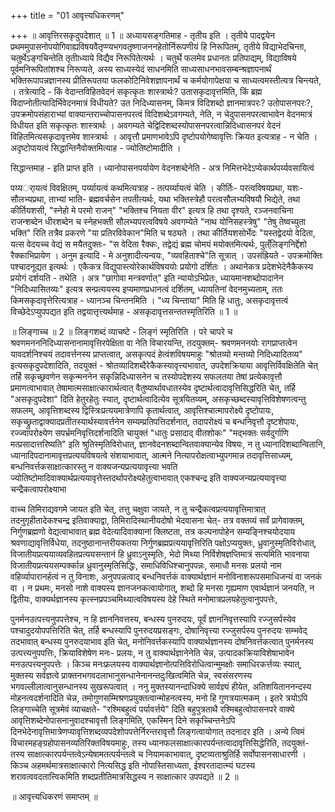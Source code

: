 +++
title = "01 आवृत्त्यधिकरणम्"

+++
॥ आवृत्तिरसकृदुपदेशात् ॥ 1 ॥ अध्यायसङ्गतिमाह - तृतीय इति । तृतीये पादद्वयेन प्रथममुपासनोपयोगिवाह्यविषयवैतृप्ण्यभगवतृष्णाजननहेतोर्निरूपणीयं हि निरूपितम्, तृतीये विद्याभेदचिन्ता, चतुर्थेऽङ्गचिन्तेति तृतीाध्याये विद्यैव निरूपितेत्यर्थः । चतुर्थे फलमेव प्रधानतः प्रतिपाद्यम्, विद्याविषये पूर्वमनिरूपितांशश्च निरूप्यते, अस्य साध्यस्येदं साधनमिति साध्यसाधनभावसम्बन्श्रज्ञापनार्थं भक्तिरूपापन्नज्ञानस्य प्रीतिरूपतया फलकोटिनिवेशज्ञापनार्थं च कर्मयोगापेक्षया च साध्यत्वमस्तीत्यत्र चिन्त्यते, । तत्रेत्यादि - किं वेदान्तविहितवेदनं सकृत्कृतः शास्त्रार्थः? उतासकृदावृत्तमिति, किं ब्रह्म विदाप्नोतीत्यादिर्भिवेदनमात्रं विधीयते? उत निदिध्यासनम्, किमत्र विदिशब्दो ज्ञानमात्रपरः? उतोपासनपरः?, उपक्रमोपसंहाराभ्यां वाक्यान्तराच्चोपासनपरत्वं विदिशब्देऽवगम्यते, नेति, न चेदुपासनपरत्वाभावेन वेदनमात्रं विधीयत इति सकृत्कृतः शास्त्रार्थः । अवगम्यते चेद्विदिशब्दस्योपासनपरत्वान्निदिध्वासनपरं वेदनं विहितमित्यसकृदावृत्तमेव शास्त्रार्थः । आवृत्तौ प्रमाणभावेऽपि दृष्टोपयोगेष्वावृत्तिः क्रियत इत्यत्राह - न चेति । अदृष्टोपायत्वं सिद्धान्तिनैवोक्तमित्याह - ज्योतिष्टोमादीति ।

सिद्धान्तमाह - इति प्राप्त इति । ध्यानोपासनपर्यायेण वेदनशब्देनेति - अत्र निमित्तभेदेऽप्येकार्थपर्य्यवसायित्वं

पय्यर्ायत्वं विवक्षितम्, पर्य्यायत्वं कथमित्यत्राह - तत्पर्य्यायत्वं चेति । कीर्तिः- परत्वविषयप्रथा, यशः- सौलभ्यप्रथा, ताभ्यां भाति- ब्रह्मवर्चसेन तपतीत्यर्थः, यथा भक्तिस्त्रेहौ परत्वसौलभ्यविषयौ भिद्येते, तथा कीर्तियशसी, "स्नेहो मे परमो राजन्" "भक्तिश्च नियता वीर" इत्यत्र हि तथा दृश्यते, रञ्जनवाचिना राजन्शब्देन धीरशब्देन च स्नेहभक्ती सौलभ्यपरत्वविषये अवगम्येते "नाथ योनिसहस्त्रेषु" "तेषु तेष्वच्युता भक्ति" रिति तत्रैव प्रकरणे "या प्रतिरविवेकान"मिति च षठ्यते । तथा कीर्तियशसोर्भेदः "यस्तद्वेदयो वेदिता, यत्स वेदयच्च वेद्यं स मयैतदुक्तः- "स वेदिता रैक्कः, तद्वेद्यं ब्रह्म चोमयं मयोक्तमित्यर्थः, पुल्ँलिङ्गनिर्द्देशो रैक्काभिप्रायेण । अनुम इत्यादि - मे अनुशादीत्यन्वयः, "व्यवहिताश्चे"ति सूत्रात् । उपसंह्रियते - उपक्रमोक्तिः पश्चादनूद्यत इत्यर्थः । एकैकत्र विद्युपास्त्योरेकार्थविषययोः प्रयोगो दर्शितः । अथानेकत्र प्रदेशभेदेनैकैकस्य प्रयोगं दर्शयति - तथेति । अत्र "छागोवा मन्त्रवर्णात्" इति न्यायोऽभिप्रेतः, ध्यायमानशब्दोपादानेन "निदिध्यासितव्यः" इत्यत्र सन्प्रत्ययस्य इप्यमाणप्रधानत्वं दर्शितम्, ध्यायतिनां वेदनमुच्यताम्, ततः किमसकृदावृत्तेरित्यत्राह - ध्यानञ्च चिन्तनमिति । "ध्य चिन्ताया" मिति हि धातुः, असकृदावृत्तत्वं विच्छेदेऽप्युपपद्यत इति तद्वयात्तृत्त्यर्थमाह - असकृदावृत्तसन्ततस्मृतिरिति ॥ 1 ॥

॥ लिङ्गाच्च ॥ 2 ॥ लिङ्गशब्दं व्याचष्टे - लिङ्गं स्मृतिरिति । परे चापरे च श्रवणमनननिदिध्यासनानामावृत्तिरपेक्षिता वा नेति विचारयन्ति, तदयुक्तम्- श्रवणमननयोः रागप्राप्तत्वेन यावदर्शनिश्चयं तदावर्त्तनस्य प्राप्तत्वात्, असकृत्पदं हेत्वंशविषयमाहुः "श्रोतव्यो मन्तव्यो निदिध्यादितव्य" इत्यसकृदुपदेशादिति, तदयुक्तं - श्रोतव्यादिशब्दैरेकैकस्यावृत्त्यभावात्, उपदेशक्रियाया आवृत्तिर्विवक्षितेति चेत् तर्हि सकृच्छ्रवणेन सकृन्मननेन सकृन्निदिध्यासनेन च तस्योपदेशस्य सफलतया तेषां प्रत्येकावृत्तौ प्रमाणत्वाभावात् तेषामात्मसाक्षात्कारार्थत्वात् वैतुष्यार्थावधातस्येव दृष्टार्थत्वादावृत्तिसिद्धरिति चेत्, तर्हि "असकृदुपदेशा" दिति हेतुरहेतुः स्यात्, दृष्टार्थत्वादित्येव सूत्रयितव्यम्, असकृच्छब्दस्यावृत्तिविशेषणत्वन्तु सफलम्, आवृत्तिशब्दस्य द्विस्त्रिःप्रत्ययमात्रेणापि कृतार्थत्वात्, आवृत्तिश्चात्मापरोक्ष्ये दृष्टोपायः, सकृच्छ्रुताद्वाक्यादप्रतीतस्यार्थस्यावर्त्तनेन सम्यम्प्रतिपत्तिदर्शनात्, तदापरोक्ष्यं च बन्धनिवृत्तौ दृष्टशेपायः, रज्ज्वापरोक्ष्येण सपर्भ्रमनिवृत्तिदर्शनादिति चायुक्तं "धातुः प्रसादाद् वीतशोकः" "मद्भक्तः सर्वदुर्गाणि मत्प्रसादात्तरिष्यति" इति श्रुतिस्मृतिविरोधात्, ज्ञानवेदनशब्दान्वितवाक्यान्येव विषयः, न तु ध्यानादिशब्दान्वितानि, ध्यानादिपदानामावृत्तप्रत्ययविषयत्वे संशयाभावात्, आत्मने नित्यापरोक्षत्वाभ्युपगमान्न तदावृत्तिसाध्यम्, बन्धनिवर्त्तकसाक्षात्कारस्तु न वाक्यजन्यप्रत्ययावृत्त्या भवति ज्योतिष्टोमादिवाक्यार्थप्रत्ययावृत्तेस्तदर्थापरोक्ष्यहेतुत्वाभावात् एकश्चन्द्र इति वाक्यजन्यप्रत्ययावृत्त्या चन्द्रैकत्वापरोक्ष्याभा

वाच्च तिमिराद्यवगमे जायत इति चेत्, तत्तु चक्षुवा जायते, न तु चन्द्रैकत्वप्रत्ययावृत्तिमात्रात् तदनुगृहीतादेकश्चन्द्र इतिवाक्याद्वा, तिमिरादिस्थानीयदोषो भेदवासना चेत्- तत्र वक्तव्यं सर्वं प्रागेवाक्तम्, निर्गुणब्रह्मणो वेद्यत्वाभावात् ब्रह्म वेदेत्यादिवाक्यानां क्लिष्टता, तत्र कल्पनापोहेन सम्यङ्निश्चयोदयाय श्रवणाद्यावृत्तिर्विधेया, तदनुष्ठानान्तरीयकतया निर्गुणब्रह्मप्रत्ययावृत्तिरिति पक्षोऽप्ययुक्तः, ध्रुवानुस्मृतिविरोधात्, विजातीयप्रत्ययाव्यवहितप्रत्ययसन्तानं हि ध्रुवाऽनुस्मृतिः, भेदो मिथ्या निर्विशेषज्ञप्तिमात्रं सत्यमिति भावनाया विजातीयप्रत्ययसम्पर्क्कान्न ध्रुवानुस्मृतिसिद्धिः, समाधिविधिश्चानुपपन्नः, समाधौ मनसः प्रलयो नाम वहिर्व्यापारानर्हत्वं न तु विनाशः, अनुपपन्नत्वाद् बन्धनिवर्त्तकं वाक्यार्थज्ञानं मनोविनाशरूपसमाधिजन्यं वा जनकं वा । न प्रथमः, मनसो नाशे वाक्यस्य ज्ञानजनकत्वायोगात्, शब्दो हि मनसा गृह्यमाण एवार्थज्ञानं जनयति, न द्वितीयः, वाक्यर्थज्ञानस्य कृत्स्नप्रपञ्चमिथ्यात्वविषयस्य देहे स्थिते मनोमात्रप्रलयहेतुत्वानुपपत्तेः,

पुनर्मनउत्पत्त्यनुपपत्तेश्च, न हि ज्ञाननिवत्तस्य, बन्धस्य पुनरुदयः, पूर्वं ज्ञाननिवृत्तस्यापि रज्जुसर्पस्येव पश्चादुदयोपपत्तिरिति चेत्, तर्हि बन्धस्यापि पुनरुदयप्रसङ्गः, दोषानिवृत्त्या रज्जुसर्पस्य पुनरुदयः सम्भवेद् तदभावात् बन्धस्य पुनरुदयाभाव इति चेत्, मनोनिवर्त्तकस्यापि वाक्यार्थज्ञानस्य दोषनिवर्त्तकत्वात् पुनर्मनस्य उत्पत्त्यनुपपत्तिः, क्रियाविशेषेण मनः- प्रलयः, न तु वाक्यार्थज्ञानेनेति चेन्न, उत्पादकक्रियाविशेषाभावेन मनउत्पत्त्यनुपपत्तेः । किञ्च मनःफ्रलयस्य वाक्यार्थज्ञानोत्पत्तिविरोधित्वान्मुमक्षोः समाधिरकर्त्तव्यः स्यात्, मुक्तस्य सर्वज्ञत्वे प्राक्तनभगवदलाभानुसन्धानेनानन्तदुःखित्वमिति चेन्न, स्वसंसरणस्य भगवल्लीलात्वानुसन्धानस्य सुखरूपत्वात् । ननु मुक्तस्यानन्दाधिक्ये सार्वज्ञ्यं हीयेत, अतिशयिताननन्दस्य मोहनत्वदर्शनादिति चेन्न, तमोगुणसम्मिश्रणप्रयुक्तत्वान्मोहनत्वस्य, मनो हि गुणत्रयात्मकम् । इतरे त्रयोऽपि लिङ्गाच्चेति सूत्रमेवं व्याचक्षते- "रश्मिबहुत्वं पर्यावर्त्तये" दिति बहुपुत्रताथै रश्मिबहुत्वोपासनपरे वाक्ये आवृत्तिशब्देनोपासनानुवादश्चावृत्तौ लिङ्गमिति, एकस्मिन् दिने सकृच्चिन्तनेऽपि दिनभेदेनावृत्तिमात्रेणप्यावृत्तिशब्दव्यपदेशोपपत्तेर्निरन्तरावृत्तौ लिङ्गत्वायोगात् तदनादर इति । अन्ये त्विमं विचारमहङ्ग्रहोपासनव्यतिरिक्तविषयमाहुः, तस्य ध्यानफलसाक्षात्कारपर्यन्तत्वादावृत्तिसिद्धेरिति, तदयुक्तं- तस्य साक्षात्कारपर्यन्तत्वेऽन्येषामतत्पर्यन्तत्वे च नियामकाभावात्, दृष्टव्यताश्रुतिर्हि सर्वोपासनसाधारणी । किञ्च अहमर्थमात्रसाक्षात्कारो नित्यसिद्ध इति नोपास्तिसाध्यता, ईश्वरतादात्म्यं घटस्य शरावत्ववदतात्त्विकमिति शब्दप्रतीतिमात्रसिद्धस्य न साक्षात्कार उपपद्यते ॥ 2 ॥

॥ आवृत्त्यधिकरणं समाप्तम् ॥

